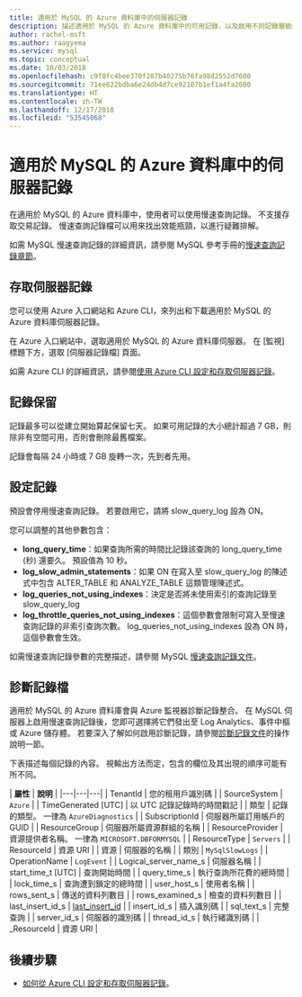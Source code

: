 ```yaml
---
title: 適用於 MySQL 的 Azure 資料庫中的伺服器記錄
description: 描述適用於 MySQL 的 Azure 資料庫中的可用記錄，以及啟用不同記錄層級的可用參數。
author: rachel-msft
ms.author: raagyema
ms.service: mysql
ms.topic: conceptual
ms.date: 10/03/2018
ms.openlocfilehash: c9f8fc4bee370f287b40275b76fa98d2552d7600
ms.sourcegitcommit: 71ee622bdba6e24db4d7ce92107b1ef1a4fa2600
ms.translationtype: HT
ms.contentlocale: zh-TW
ms.lasthandoff: 12/17/2018
ms.locfileid: "53545068"
---
```

# <a name="server-logs-in-azure-database-for-mysql"></a>適用於 MySQL 的 Azure 資料庫中的伺服器記錄
在適用於 MySQL 的 Azure 資料庫中，使用者可以使用慢速查詢記錄。 不支援存取交易記錄。 慢速查詢記錄檔可以用來找出效能瓶頸，以進行疑難排解。 

如需 MySQL 慢速查詢記錄的詳細資訊，請參閱 MySQL 參考手冊的[慢速查詢記錄章節](https://dev.mysql.com/doc/refman/5.7/en/slow-query-log.html)。

## <a name="access-server-logs"></a>存取伺服器記錄
您可以使用 Azure 入口網站和 Azure CLI，來列出和下載適用於 MySQL 的 Azure 資料庫伺服器記錄。

在 Azure 入口網站中，選取適用於 MySQL 的 Azure 資料庫伺服器。 在 [監視] 標題下方，選取 [伺服器記錄檔] 頁面。

如需 Azure CLI 的詳細資訊，請參閱[使用 Azure CLI 設定和存取伺服器記錄](howto-configure-server-logs-in-cli.md)。

## <a name="log-retention"></a>記錄保留
記錄最多可以從建立開始算起保留七天。 如果可用記錄的大小總計超過 7 GB，則除非有空間可用，否則會刪除最舊檔案。 

記錄會每隔 24 小時或 7 GB 旋轉一次，先到者先用。


## <a name="configure-logging"></a>設定記錄 
預設會停用慢速查詢記錄。 若要啟用它，請將 slow_query_log 設為 ON。

您可以調整的其他參數包含：

- **long_query_time**：如果查詢所需的時間比記錄該查詢的 long_query_time (秒) 還要久。 預設值為 10 秒。
- **log_slow_admin_statements**：如果 ON 在寫入至 slow_query_log 的陳述式中包含 ALTER_TABLE 和 ANALYZE_TABLE 這類管理陳述式。
- **log_queries_not_using_indexes**：決定是否將未使用索引的查詢記錄至 slow_query_log
- **log_throttle_queries_not_using_indexes**：這個參數會限制可寫入至慢速查詢記錄的非索引查詢次數。 log_queries_not_using_indexes 設為 ON 時，這個參數會生效。

如需慢速查詢記錄參數的完整描述，請參閱 MySQL [慢速查詢記錄文件](https://dev.mysql.com/doc/refman/5.7/en/slow-query-log.html)。

## <a name="diagnostic-logs"></a>診斷記錄檔
適用於 MySQL 的 Azure 資料庫會與 Azure 監視器診斷記錄整合。 在 MySQL 伺服器上啟用慢速查詢記錄後，您即可選擇將它們發出至 Log Analytics、事件中樞或 Azure 儲存體。 若要深入了解如何啟用診斷記錄，請參閱[診斷記錄文件](../azure-monitor/platform/diagnostic-logs-overview.md)的操作說明一節。

下表描述每個記錄的內容。 視輸出方法而定，包含的欄位及其出現的順序可能有所不同。

| **屬性** | **說明** |
|---|---|---|
| TenantId | 您的租用戶識別碼 |
| SourceSystem | `Azure` |
| TimeGenerated [UTC] | 以 UTC 記錄記錄時的時間戳記 |
| 類型 | 記錄的類型。 一律為 `AzureDiagnostics` |
| SubscriptionId | 伺服器所屬訂用帳戶的 GUID |
| ResourceGroup | 伺服器所屬資源群組的名稱 |
| ResourceProvider | 資源提供者名稱。 一律為 `MICROSOFT.DBFORMYSQL` |
| ResourceType | `Servers` |
| ResourceId | 資源 URI |
| 資源 | 伺服器的名稱 |
| 類別 | `MySqlSlowLogs` |
| OperationName | `LogEvent` |
| Logical_server_name_s | 伺服器名稱 |
| start_time_t [UTC] | 查詢開始時間 |
| query_time_s | 執行查詢所花費的總時間 |
| lock_time_s | 查詢遭到鎖定的總時間 |
| user_host_s | 使用者名稱 |
| rows_sent_s | 傳送的資料列數目 |
| rows_examined_s | 檢查的資料列數目 |
| last_insert_id_s | [last_insert_id](https://dev.mysql.com/doc/refman/8.0/en/information-functions.html#function_last-insert-id) |
| insert_id_s | 插入識別碼 |
| sql_text_s | 完整查詢 |
| server_id_s | 伺服器的識別碼 |
| thread_id_s | 執行緒識別碼 |
| \_ResourceId | 資源 URI |

## <a name="next-steps"></a>後續步驟
- [如何從 Azure CLI 設定和存取伺服器記錄](howto-configure-server-logs-in-cli.md)。
